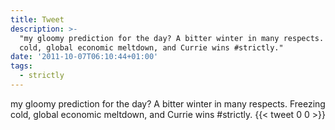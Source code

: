 ```yaml
---
title: Tweet
description: >-
  "my gloomy prediction for the day? A bitter winter in many respects. Freezing
  cold, global economic meltdown, and Currie wins #strictly."
date: '2011-10-07T06:10:44+01:00'
tags:
  - strictly
---
```

my gloomy prediction for the day? A bitter winter in many respects. Freezing cold, global economic meltdown, and Currie wins #strictly.
      {{< tweet 0 0 >}}
    
